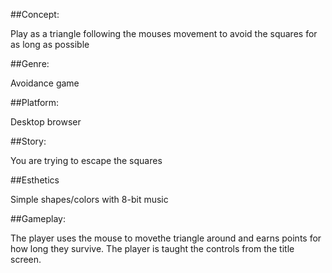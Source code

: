 ##Concept:

 Play as a triangle following the mouses movement to avoid the squares for as long as possible
  
##Genre:
  
Avoidance game
   
##Platform:

Desktop browser
    
##Story:

You are trying to escape the squares

##Esthetics

Simple shapes/colors with 8-bit music

##Gameplay:

The player uses the mouse to movethe triangle around and earns points for how long they survive.
The player is taught the controls from the title screen.


    
